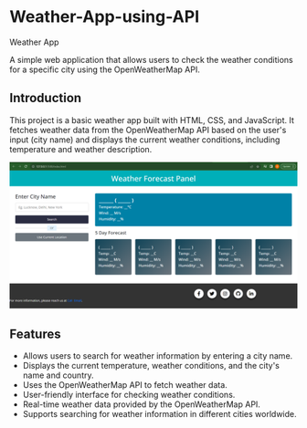 # Weather-App-using-API
Weather App

A simple web application that allows users to check the weather conditions for a specific city using the OpenWeatherMap API.
## Introduction

This project is a basic weather app built with HTML, CSS, and JavaScript. It fetches weather data from the OpenWeatherMap API based on the user's input (city name) and displays the current weather conditions, including temperature and weather description.

![Weather App Screenshot](weatherapp.png)

## Features

- Allows users to search for weather information by entering a city name.
- Displays the current temperature, weather conditions, and the city's name and country.
- Uses the OpenWeatherMap API to fetch weather data.
- User-friendly interface for checking weather conditions.
- Real-time weather data provided by the OpenWeatherMap API.
- Supports searching for weather information in different cities worldwide.

